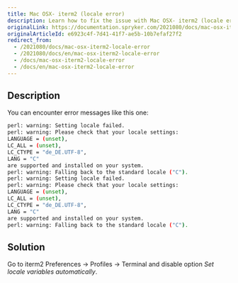 ```yaml
---
title: Mac OSX- iterm2 (locale error)
description: Learn how to fix the issue with Mac OSX- iterm2 (locale error)
originalLink: https://documentation.spryker.com/2021080/docs/mac-osx-iterm2-locale-error
originalArticleId: e6923c4f-7d41-41f7-ae5b-10b7efaf27f2
redirect_from:
  - /2021080/docs/mac-osx-iterm2-locale-error
  - /2021080/docs/en/mac-osx-iterm2-locale-error
  - /docs/mac-osx-iterm2-locale-error
  - /docs/en/mac-osx-iterm2-locale-error
---
```


## Description
You can encounter error messages like this one:

```bash
perl: warning: Setting locale failed.
perl: warning: Please check that your locale settings:
LANGUAGE = (unset),
LC_ALL = (unset),
LC_CTYPE = "de_DE.UTF-8",
LANG = "C"
are supported and installed on your system.
perl: warning: Falling back to the standard locale ("C").
perl: warning: Setting locale failed.
perl: warning: Please check that your locale settings:
LANGUAGE = (unset),
LC_ALL = (unset),
LC_CTYPE = "de_DE.UTF-8",
LANG = "C"
are supported and installed on your system.
perl: warning: Falling back to the standard locale ("C").
```

## Solution

Go to iterm2 Preferences -> Profiles -> Terminal and disable option *Set locale variables automatically*.
